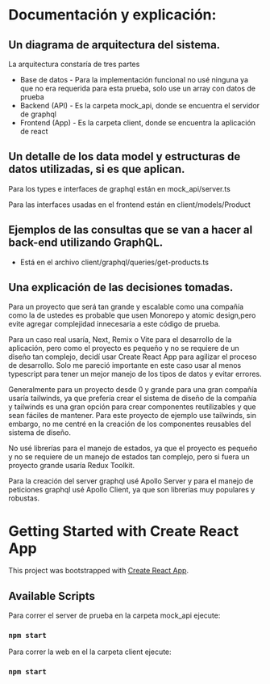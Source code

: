 # Documentación y explicación:

## Un diagrama de arquitectura del sistema.

La arquitectura constaría de tres partes

- Base de datos - Para la implementación funcional no usé ninguna ya que no era
requerida para esta prueba, solo use un array con datos de prueba
- Backend (API) - Es la carpeta mock_api, donde se encuentra el servidor de graphql
- Frontend (App) - Es la carpeta client, donde se encuentra la aplicación de react

## Un detalle de los data model y estructuras de datos utilizadas, si es que aplican.
Para los types e interfaces de graphql están en mock_api/server.ts

Para las interfaces usadas en el frontend están en  client/models/Product

## Ejemplos de las consultas que se van a hacer al back-end utilizando GraphQL.
- Está en el archivo client/graphql/queries/get-products.ts

## Una explicación de las decisiones tomadas.

Para un proyecto que será tan grande y escalable como una compañía como la de ustedes 
es probable que usen Monorepo y atomic design,pero evite agregar complejidad innecesaria
a este código de prueba.

Para un caso real usaría, Next, Remix o Vite para el desarrollo de la aplicación,
pero como el proyecto es pequeño y no se requiere de un diseño tan complejo,
decidí usar Create React App para agilizar el proceso de desarrollo. Solo me pareció
importante en este caso usar al menos typescript para tener un mejor manejo de los
tipos de datos y evitar errores.

Generalmente para un proyecto desde 0 y grande para una gran compañía usaría 
tailwinds, ya que prefería crear el sistema de diseño de la compañía y tailwinds 
es una gran opción para crear componentes reutilizables y que sean fáciles de 
mantener. Para este proyecto de ejemplo use tailwinds, sin embargo, no me centré en 
la creación de los componentes reusables del sistema de diseño.

No usé librerías para el manejo de estados, ya que el proyecto es pequeño y no
se requiere de un manejo de estados tan complejo, pero si fuera un proyecto grande
usaría Redux Toolkit.

Para la creación del server graphql usé Apollo Server y para el manejo de peticiones
graphql usé Apollo Client, ya que son librerías muy populares y robustas.

# Getting Started with Create React App

This project was bootstrapped with [Create React App](https://github.com/facebook/create-react-app).

## Available Scripts

Para correr el server de prueba en la carpeta mock_api ejecute:

### `npm start`

Para correr la web en el la carpeta client ejecute:

### `npm start`

